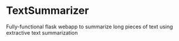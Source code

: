 # TextSummarizer
 Fully-functional flask webapp to summarize long pieces of text using extractive text summarization
